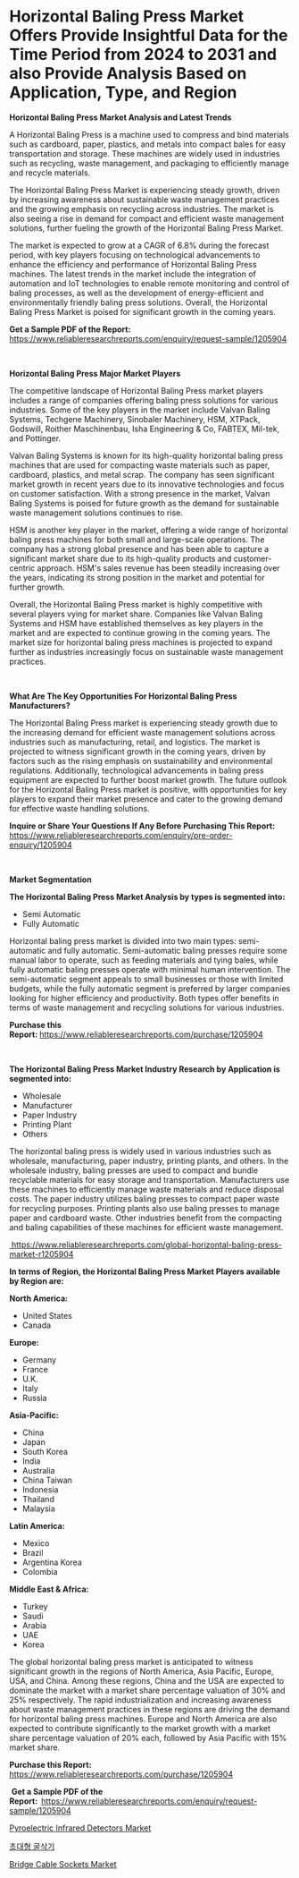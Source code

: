 <p><h1>Horizontal Baling Press Market Offers Provide Insightful Data for the Time Period from 2024 to 2031 and also Provide Analysis Based on Application, Type, and Region</h1></p><p><strong>Horizontal Baling Press Market Analysis and Latest Trends</strong></p>
<p><p>A Horizontal Baling Press is a machine used to compress and bind materials such as cardboard, paper, plastics, and metals into compact bales for easy transportation and storage. These machines are widely used in industries such as recycling, waste management, and packaging to efficiently manage and recycle materials.</p><p>The Horizontal Baling Press Market is experiencing steady growth, driven by increasing awareness about sustainable waste management practices and the growing emphasis on recycling across industries. The market is also seeing a rise in demand for compact and efficient waste management solutions, further fueling the growth of the Horizontal Baling Press Market.</p><p>The market is expected to grow at a CAGR of 6.8% during the forecast period, with key players focusing on technological advancements to enhance the efficiency and performance of Horizontal Baling Press machines. The latest trends in the market include the integration of automation and IoT technologies to enable remote monitoring and control of baling processes, as well as the development of energy-efficient and environmentally friendly baling press solutions. Overall, the Horizontal Baling Press Market is poised for significant growth in the coming years.</p></p>
<p><strong>Get a Sample PDF of the Report:&nbsp;</strong> <a href="https://www.reliableresearchreports.com/enquiry/request-sample/1205904">https://www.reliableresearchreports.com/enquiry/request-sample/1205904</a></p>
<p>&nbsp;</p>
<p><strong>Horizontal Baling Press Major Market Players</strong></p>
<p><p>The competitive landscape of Horizontal Baling Press market players includes a range of companies offering baling press solutions for various industries. Some of the key players in the market include Valvan Baling Systems, Techgene Machinery, Sinobaler Machinery, HSM, XTPack, Godswill, Roither Maschinenbau, Isha Engineering & Co, FABTEX, Mil-tek, and Pottinger.</p><p>Valvan Baling Systems is known for its high-quality horizontal baling press machines that are used for compacting waste materials such as paper, cardboard, plastics, and metal scrap. The company has seen significant market growth in recent years due to its innovative technologies and focus on customer satisfaction. With a strong presence in the market, Valvan Baling Systems is poised for future growth as the demand for sustainable waste management solutions continues to rise.</p><p>HSM is another key player in the market, offering a wide range of horizontal baling press machines for both small and large-scale operations. The company has a strong global presence and has been able to capture a significant market share due to its high-quality products and customer-centric approach. HSM's sales revenue has been steadily increasing over the years, indicating its strong position in the market and potential for further growth.</p><p>Overall, the Horizontal Baling Press market is highly competitive with several players vying for market share. Companies like Valvan Baling Systems and HSM have established themselves as key players in the market and are expected to continue growing in the coming years. The market size for horizontal baling press machines is projected to expand further as industries increasingly focus on sustainable waste management practices.</p></p>
<p>&nbsp;</p>
<p><strong>What Are The Key Opportunities For Horizontal Baling Press Manufacturers?</strong></p>
<p><p>The Horizontal Baling Press market is experiencing steady growth due to the increasing demand for efficient waste management solutions across industries such as manufacturing, retail, and logistics. The market is projected to witness significant growth in the coming years, driven by factors such as the rising emphasis on sustainability and environmental regulations. Additionally, technological advancements in baling press equipment are expected to further boost market growth. The future outlook for the Horizontal Baling Press market is positive, with opportunities for key players to expand their market presence and cater to the growing demand for effective waste handling solutions.</p></p>
<p><strong>Inquire or Share Your Questions If Any Before Purchasing This Report:</strong> <a href="https://www.reliableresearchreports.com/enquiry/pre-order-enquiry/1205904">https://www.reliableresearchreports.com/enquiry/pre-order-enquiry/1205904</a></p>
<p>&nbsp;</p>
<p><strong>Market Segmentation</strong></p>
<p><strong>The Horizontal Baling Press Market Analysis by types is segmented into:</strong></p>
<p><ul><li>Semi Automatic</li><li>Fully Automatic</li></ul></p>
<p><p>Horizontal baling press market is divided into two main types: semi-automatic and fully automatic. Semi-automatic baling presses require some manual labor to operate, such as feeding materials and tying bales, while fully automatic baling presses operate with minimal human intervention. The semi-automatic segment appeals to small businesses or those with limited budgets, while the fully automatic segment is preferred by larger companies looking for higher efficiency and productivity. Both types offer benefits in terms of waste management and recycling solutions for various industries.</p></p>
<p><strong>Purchase this Report:&nbsp;</strong><a href="https://www.reliableresearchreports.com/purchase/1205904">https://www.reliableresearchreports.com/purchase/1205904</a></p>
<p>&nbsp;</p>
<p><strong>The Horizontal Baling Press Market Industry Research by Application is segmented into:</strong></p>
<p><ul><li>Wholesale</li><li>Manufacturer</li><li>Paper Industry</li><li>Printing Plant</li><li>Others</li></ul></p>
<p><p>The horizontal baling press is widely used in various industries such as wholesale, manufacturing, paper industry, printing plants, and others. In the wholesale industry, baling presses are used to compact and bundle recyclable materials for easy storage and transportation. Manufacturers use these machines to efficiently manage waste materials and reduce disposal costs. The paper industry utilizes baling presses to compact paper waste for recycling purposes. Printing plants also use baling presses to manage paper and cardboard waste. Other industries benefit from the compacting and baling capabilities of these machines for efficient waste management.</p></p>
<p><a href="https://www.reliableresearchreports.com/global-horizontal-baling-press-market-r1205904">&nbsp;https://www.reliableresearchreports.com/global-horizontal-baling-press-market-r1205904</a></p>
<p><strong>In terms of Region, the Horizontal Baling Press Market Players available by Region are:</strong></p>
<p>
    <p> <strong> North America: </strong>
        <ul>
            <li>United States</li>
            <li>Canada</li>
        </ul>
        </p> 
    <p> <strong> Europe: </strong>
        <ul>
            <li>Germany</li>
            <li>France</li>
            <li>U.K.</li>
            <li>Italy</li>
            <li>Russia</li>
        </ul>
        </p> 
    <p> <strong> Asia-Pacific: </strong>
        <ul>
            <li>China</li>
            <li>Japan</li>
            <li>South Korea</li>
            <li>India</li>
            <li>Australia</li>
            <li>China Taiwan</li>
            <li>Indonesia</li>
            <li>Thailand</li>
            <li>Malaysia</li>
        </ul>
        </p> 
    <p> <strong> Latin America: </strong>
        <ul>
            <li>Mexico</li>
            <li>Brazil</li>
            <li>Argentina Korea</li>
            <li>Colombia</li>
        </ul>
        </p> 
    <p> <strong> Middle East & Africa: </strong>
        <ul>
            <li>Turkey</li>
            <li>Saudi</li>
            <li>Arabia</li>
            <li>UAE</li>
            <li>Korea</li>
        </ul>
    </p>
    </p>
<p><p>The global horizontal baling press market is anticipated to witness significant growth in the regions of North America, Asia Pacific, Europe, USA, and China. Among these regions, China and the USA are expected to dominate the market with a market share percentage valuation of 30% and 25% respectively. The rapid industrialization and increasing awareness about waste management practices in these regions are driving the demand for horizontal baling press machines. Europe and North America are also expected to contribute significantly to the market growth with a market share percentage valuation of 20% each, followed by Asia Pacific with 15% market share.</p></p>
<p><strong>Purchase this Report: </strong><a href="https://www.reliableresearchreports.com/purchase/1205904">https://www.reliableresearchreports.com/purchase/1205904</a></p>
<p>&nbsp;<strong>Get a Sample PDF of the Report:&nbsp;&nbsp;</strong><a href="https://www.reliableresearchreports.com/enquiry/request-sample/1205904">https://www.reliableresearchreports.com/enquiry/request-sample/1205904</a></p>
<p><strong></strong></p>
<p><p><a href="https://github.com/alwa8650/Market-Research-Report-List-1/blob/main/pyroelectric-infrared-detectors-market.md">Pyroelectric Infrared Detectors Market</a></p><p><a href="https://github.com/mpodehpw07370073/Market-Research-Report-List-2/blob/main/3180065167481.md">초대형 굴삭기</a></p><p><a href="https://github.com/nusratjahan12006/Market-Research-Report-List-1/blob/main/bridge-cable-sockets-market.md">Bridge Cable Sockets Market</a></p></p>